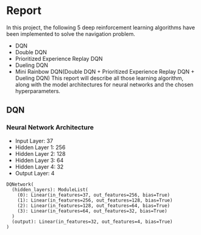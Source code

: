 # Report
In this project, the following 5 deep reinforcement learning algorithms have been implemented to solve the navigation problem.
+ DQN
+ Double DQN
+ Prioritized Experience Replay DQN
+ Dueling DQN
+ Mini Rainbow DQN(Double DQN + Prioritized Experience Replay DQN + Dueling DQN)
This report will describe all those learning algorithm, along with the model architectures for neural networks and the chosen hyperparameters.
## DQN
### Neural Network Architecture
+ Input Layer: 37
+ Hidden Layer 1: 256
+ Hidden Layer 2: 128
+ Hidden Layer 3: 64
+ Hidden Layer 4: 32
+ Output Layer: 4
```
DQNetwork(
  (hidden_layers): ModuleList(
    (0): Linear(in_features=37, out_features=256, bias=True)
    (1): Linear(in_features=256, out_features=128, bias=True)
    (2): Linear(in_features=128, out_features=64, bias=True)
    (3): Linear(in_features=64, out_features=32, bias=True)
  )
  (output): Linear(in_features=32, out_features=4, bias=True)
)
```
